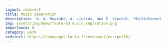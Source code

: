 ```yaml
---
layout: redirect
title: Music Separation
description: 'A. A. Nugraha, A. Liutkus, and E. Vincent, "Multichannel music separation with deep neural networks," in Proc. Eur. Signal Process. Conf., Budapest, Hungary, 2016, pp. 1748–1752.'
img: assets/img/demo/featured_music_separation.png
importance: 0
category: work
redirect: https://homepages.loria.fr/evincent/eusipco16/
---
```

